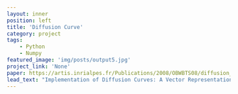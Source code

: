 ```yaml
---
layout: inner
position: left
title: 'Diffusion Curve'
category: project
tags: 
    - Python
    - Numpy
featured_image: 'img/posts/output5.jpg'
project_link: 'None'
paper: https://artis.inrialpes.fr/Publications/2008/OBWBTS08/diffusion_curves.pdf
lead_text: "Implementation of Diffusion Curves: A Vector Representation for Smooth-Shaded Images (2008) for the CSC486B Computer Graphic Modeling's final project."
---
```

